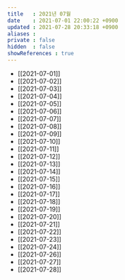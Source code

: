 ```yaml
---
title   : 2021년 07월 
date    : 2021-07-01 22:00:22 +0900
updated : 2021-07-28 20:33:18 +0900
aliases : 
private : false
hidden  : false
showReferences : true
---
```

- [[2021-07-01]] 
- [[2021-07-02]]
- [[2021-07-03]]
- [[2021-07-04]]
- [[2021-07-05]] 
- [[2021-07-06]]
- [[2021-07-07]]
- [[2021-07-08]]
- [[2021-07-09]]
- [[2021-07-10]]
- [[2021-07-11]]
- [[2021-07-12]]
- [[2021-07-13]]
- [[2021-07-14]]
- [[2021-07-15]]
- [[2021-07-16]]
- [[2021-07-17]]
- [[2021-07-18]]
- [[2021-07-19]]
- [[2021-07-20]]
- [[2021-07-21]]
- [[2021-07-22]]
- [[2021-07-23]]
- [[2021-07-24]]
- [[2021-07-26]]
- [[2021-07-27]]
- [[2021-07-28]]
